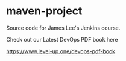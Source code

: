 # maven-project
Source code for James Lee's Jenkins course.

Check out our Latest DevOps PDF book here

https://www.level-up.one/devops-pdf-book
